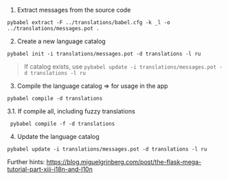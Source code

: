 1. Extract messages from the source code

```shell
pybabel extract -F ../translations/babel.cfg -k _l -o ../translations/messages.pot .
```

2. Create a new language catalog
```shell
pybabel init -i translations/messages.pot -d translations -l ru
```

> If catalog exists, use `pybabel update -i translations/messages.pot -d translations -l ru`

3. Compile the language catalog => for usage in the app
```shell
pybabel compile -d translations
```

3.1. If compile all, including fuzzy translations
```shell
 pybabel compile -f -d translations
```

4. Update the language catalog
```shell
pybabel update -i translations/messages.pot -d translations -l ru
```

Further hints: https://blog.miguelgrinberg.com/post/the-flask-mega-tutorial-part-xiii-i18n-and-l10n
